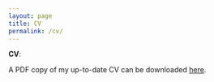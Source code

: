 ```yaml
---
layout: page
title: CV
permalink: /cv/
---
```


**CV**: 

A PDF copy of my up-to-date CV can be downloaded [here](https://github.com/lcwheeler/curriculum_vitae/blob/master/CV_updated.pdf). 
